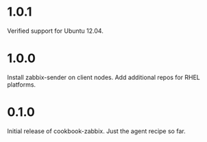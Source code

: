 # 1.0.1

Verified support for Ubuntu 12.04.

# 1.0.0

Install zabbix-sender on client nodes. Add additional repos for RHEL platforms.

# 0.1.0

Initial release of cookbook-zabbix. Just the agent recipe so far.
